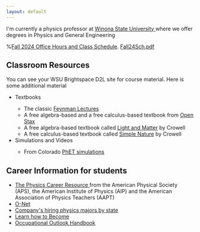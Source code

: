```yaml
---
layout: default
---
```


I'm currently a physics professor at <a href="https://www.winona.edu/physics" target ="_blank"> Winona State University </a> where we offer degrees in Physics and General Engineering

%[Fall 2024 Office Hours and Class Schedule](./another-page.html).
[Fall24Sch.pdf](https://github.com/user-attachments/files/16532309/Fall24Sch.pdf)

## Classroom Resources

You can see your WSU Brightspace D2L site for course material.  Here is some additional material
<ul>
<li> Textbooks </li>
<ul>
<li> The classic <a href="http://feynmanlectures.caltech.edu/"  target ="_blank"> Feynman Lectures </a>  </li>
<li> A free algebra-based and a free calculus-based textbook from <a href="https://openstax.org"  target ="_blank"> Open Stax </a>  </li>
<li> A free algebra-based textbook called <a href="http://www.lightandmatter.com/lm/"  target ="_blank"> Light and Matter</a> by Crowell  </li>
<li> A free calculus-based textbook called <a href="http://www.lightandmatter.com/area1sn.html"  target ="_blank"> Simple Nature</a> by Crowell </li> 
</ul>
<li> Simulations and Videos </li>
<ul>
<li> From Colorado <a href="https://phet.colorado.edu"  target ="_blank"> PhET simulations </a>  </li> 
</ul>
</ul>

## Career Information for students
<ul>
<li> <a href="https://www.compadre.org/careers/"  target ="_blank"> The Physics Career Resource </a> from the American Physical Society (APS), the American Institute of Physics (AIP) and the American Association of Physics Teachers (AAPT) </li>
<li> <a href="https://www.onetonline.org/"  target ="_blank">O-Net </a> </li> 
  <li> <a href="https://www.aip.org/statistics/whos-hiring-physics-bachelors"  target ="_blank">  Company's hiring physics majors by state </a> </li>
  <li> <a href="https://www.learnhowtobecome.org/"  target ="_blank">  Learn how to Become </a> </li>
   <li> <a href="https://www.bls.gov/ooh/"  target ="_blank">  Occupational Outlook Handbook </a> </li>
</ul>

